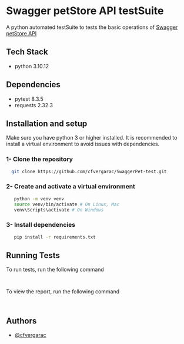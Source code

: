 
# Swagger petStore API testSuite

A python automated testSuite to tests the basic operations of [Swagger petStore API](https://petstore.swagger.io/)  


## Tech Stack

 - python 3.10.12

## Dependencies

 - pytest 8.3.5
 - requests 2.32.3


## Installation and setup

Make sure you have python 3 or higher installed. It is recommended to install a virtual environment to avoid issues with dependencies.

### 1- Clone the repository

```bash
  git clone https://github.com/cfvergarac/SwaggerPet-test.git
```

### 2- Create and activate a virtual environment
    
```bash
   python -m venv venv
   source venv/bin/activate # On Linux, Mac
   venv\Scripts\activate # On Windows
```

### 3- Install dependencies
    
```bash
   pip install -r requirements.txt
```


## Running Tests

To run tests, run the following command

```bash
  
```

To view the report, run the following command

```bash
  
```
## Authors

- [@cfvergarac](https://www.github.com/cfvergarac)

